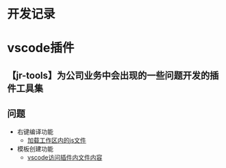 <!--
 * @Author: kangrun.shao kangrun.shao@ly.com
 * @Date: 2023-01-18
 * @LastEditors: kangrun.shao kangrun.shao@ly.com
 * @LastEditTime: 2023-01-18
 * @Description: 
-->
# 开发记录

# vscode插件
## 【jr-tools】为公司业务中会出现的一些问题开发的插件工具集

## 问题
- 右键编译功能
    - [加载工作区内的js文件](https://github.com/shaokr/development-record/issues/1)
- 模板创建功能
    - [vscode访问插件内文件内容](https://github.com/shaokr/development-record/issues/2)
